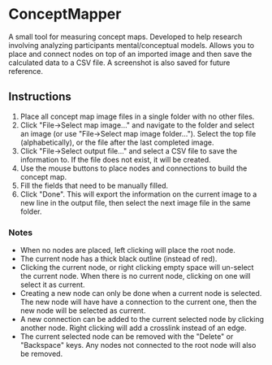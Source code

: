 ﻿# ConceptMapper

A small tool for measuring concept maps. Developed to help research involving analyzing participants mental/conceptual models. Allows you to place and connect nodes on top of an imported image and then save the calculated data to a CSV file. A screenshot is also saved for future reference.

## Instructions
1) Place all concept map image files in a single folder with no other files.
2) Click "File→Select map image..." and navigate to the folder and select an image (or use "File→Select map image folder..."). Select the top file (alphabetically), or the file after the last completed image.
3) Click "File→Select output file..." and select a CSV file to save the information to. If the file does not exist, it will be created.
4) Use the mouse buttons to place nodes and connections to build the concept map.
5) Fill the fields that need to be manually filled.
6) Click "Done". This will export the information on the current image to a new line in the output file, then select the next image file in the same folder.

### Notes
- When no nodes are placed, left clicking will place the root node.
- The current node has a thick black outline (instead of red).
- Clicking the current node, or right clicking empty space will un-select the current node. When there is no current node, clicking on one will select it as current.
- Creating a new node can only be done when a current node is selected. The new node will have have a connection to the current one, then the new node will be selected as current.
- A new connection can be added to the current selected node by clicking another node. Right clicking will add a crosslink instead of an edge.
- The current selected node can be removed with the "Delete" or "Backspace" keys. Any nodes not connected to the root node will also be removed.
